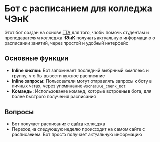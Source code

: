 # Бот с расписанием для колледжа ЧЭнК

Этот бот создан на основе [TTA](https://github.com/falpin/TelegramTextApp) для того, чтобы помочь студентам и преподавателям колледжа **ЧЭнК** получать актуальную информацию о расписании занятий, через простой и удобный интерфейс

## Основные функции

- **Inline кнопки:** Бот запоминает последний выбрнный комплекс и группу, что бы вывести нужное расписание
- **Inline запросы:** Пользователи могут отправлять запросы к боту в личных чатах, через упоминание `@schedule_chenk_bot`
- **Команды:** Использование команд, которые встроены в бота, для более быстрого получения расписания

## Вопросы

- Бот получает расписание с [сайта](https://pronew.chenk.ru/blocks/manage_groups/website/list.php?id=3) колледжа
- Переход на следующую неделю происходит на самом сайте с расписанием. Бот просто получает актуальную информацию
